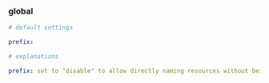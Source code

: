 
### global

```yaml
# default settings

prefix: 
```

```yaml
# explanations

prefix: set to "disable" to allow directly naming resources without being prefixed by the release name
```
